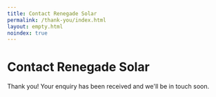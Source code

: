 ```yaml
---
title: Contact Renegade Solar
permalink: /thank-you/index.html
layout: empty.html
noindex: true
---
```


# Contact Renegade Solar

Thank you! Your enquiry has been received and we'll be in touch soon.
